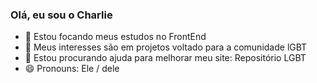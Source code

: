 ### Olá, eu sou o Charlie
- 🌱 Estou focando meus estudos no FrontEnd
- 👯 Meus interesses são em projetos voltado para a comunidade lGBT
- 🤔 Estou procurando ajuda para melhorar meu site: Repositório LGBT
- 😄 Pronouns: Ele / dele
